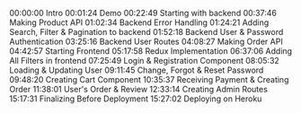 

00:00:00 Intro
00:01:24 Demo
00:22:49 Starting with backend
00:37:46 Making Product API
01:02:34 Backend Error Handling
01:24:21 Adding Search, Filter & Pagination to backend
01:52:18 Backend User & Password Authentication
03:25:16 Backend User Routes
04:08:27 Making Order API
04:42:57 Starting Frontend
05:17:58 Redux Implementation 
06:37:06 Adding All Filters in frontend
07:25:49 Login & Registration Component 
08:05:32 Loading & Updating User
09:11:45 Change, Forgot & Reset Password
09:48:20 Creating Cart Component
10:35:37 Receiving Payment & Creating Order
11:38:01 User's Order & Review
12:33:14 Creating Admin Routes
15:17:31 Finalizing Before Deployment
15:27:02 Deploying on Heroku